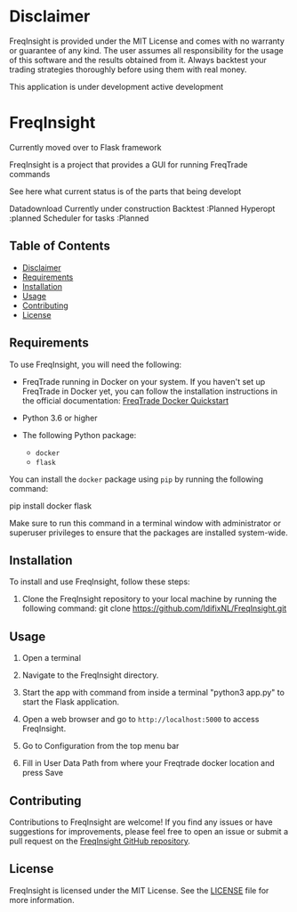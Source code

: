 # Disclaimer
 
 FreqInsight is provided under the MIT License and comes with no warranty or guarantee of any kind. The user assumes all responsibility for the usage of this software and the results obtained from it. Always backtest your trading strategies thoroughly before using them with real money.


This application is under development active development

# FreqInsight

Currently moved over to Flask framework

FreqInsight is a project that provides a GUI for running FreqTrade commands 

See here what current status is of the parts that being developt

Datadownload  Currently under construction
Backtest            :Planned
Hyperopt            :planned
Scheduler for tasks :Planned


## Table of Contents

* [Disclaimer](#disclaimer)
* [Requirements](#requirements)
* [Installation](#installation)
* [Usage](#usage)
* [Contributing](#contributing)
* [License](#license)


## Requirements

To use FreqInsight, you will need the following:

* FreqTrade running in Docker on your system. If you haven't set up FreqTrade in Docker yet, you can follow the installation instructions in the official documentation: [FreqTrade Docker Quickstart](https://www.freqtrade.io/en/stable/docker_quickstart/)

* Python 3.6 or higher

* The following Python package:
  - `docker`
  - `flask`

You can install the `docker` package using `pip` by running the following command:

pip install docker flask



Make sure to run this command in a terminal window with administrator or superuser privileges to ensure that the packages are installed system-wide.

## Installation

To install and use FreqInsight, follow these steps:

1. Clone the FreqInsight repository to your local machine by running the following command:
   git clone https://github.com/IdifixNL/FreqInsight.git



## Usage

1. Open a terminal

2. Navigate to the FreqInsight directory.

3. Start the app with command from inside a terminal "python3 app.py" to start the Flask application.

4. Open a web browser and go to `http://localhost:5000` to access FreqInsight.

5. Go to Configuration from the top menu bar

6. Fill in User Data Path from where your Freqtrade docker location and press Save


## Contributing

Contributions to FreqInsight are welcome! If you find any issues or have suggestions for improvements, please feel free to open an issue or submit a pull request on the [FreqInsight GitHub repository](https://github.com/IdifixNL/FreqInsight).

## License

FreqInsight is licensed under the MIT License. See the [LICENSE](LICENSE) file for more information.
